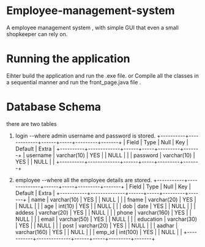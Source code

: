 # Employee-management-system
A  employee management system , with simple GUI that even a small shopkeeper can rely on.

# Running the application
Eihter build the application and run the .exe file.
or
Compile all the classes in a sequential manner and run the front_page.java file .

# Database Schema
  there are two tables 
  1) login
    --where admin username and password is stored.
    +----------+-------------+------+-----+---------+-------+
    | Field    | Type        | Null | Key | Default | Extra |
    +----------+-------------+------+-----+---------+-------+
    | username | varchar(10) | YES  |     | NULL    |       |
    | password | varchar(10) | YES  |     | NULL    |       |
    +----------+-------------+------+-----+---------+-------+
    
  2) employee
    --where all the employee details are stored.
    +-----------+--------------+------+-----+---------+-------+ 
    | Field     | Type         | Null | Key | Default | Extra |
    +-----------+--------------+------+-----+---------+-------+
    | name      | varchar(10)  | YES  |     | NULL    |       |
    | fname     | varchar(20)  | YES  |     | NULL    |       |
    | age       | int(10)      | YES  |     | NULL    |       |
    | dob       | date         | YES  |     | NULL    |       |
    | addess    | varchar(20)  | YES  |     | NULL    |       |
    | phone     | varchar(160) | YES  |     | NULL    |       |
    | email     | varchar(50)  | YES  |     | NULL    |       |
    | education | varchar(30)  | YES  |     | NULL    |       |
    | post      | varchar(20)  | YES  |     | NULL    |       |
    | aadhar    | varchar(160) | YES  |     | NULL    |       |
    | emp_id    | int(100)     | YES  |     | NULL    |       |
    +-----------+--------------+------+-----+---------+-------+

